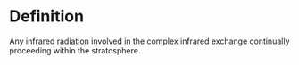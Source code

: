 # Definition

Any infrared radiation involved in the complex infrared exchange
continually proceeding within the stratosphere.
